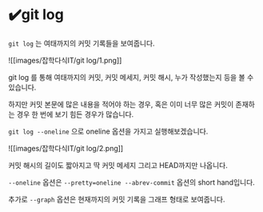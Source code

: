 
# ✔️git log

`git log` 는 여태까지의 커밋 기록들을 보여줍니다.

![[images/잡학다식IT/git log/1.png]]

git log 를 통해 여태까지의 커밋, 커밋 메세지, 커밋 해시, 누가 작성했는지 등을 볼 수 있습니다.

하지만 커밋 본문에 많은 내용을 적어야 하는 경우, 혹은 이미 너무 많은 커밋이 존재하는 경우 한 번에 보기 힘든 경우가 많습니다.

`git log --oneline` 으로 oneline 옵션을 가지고 실행해보겠습니다.

![[images/잡학다식IT/git log/2.png]]

커밋 해시의 길이도 짧아지고 딱 커밋 메세지 그리고 HEAD까지만 나옵니다.

`--oneline` 옵션은 `--pretty=oneline --abrev-commit` 옵션의 short hand입니다.

추가로 `--graph` 옵션은 현재까지의 커밋 기록을 그래프 형태로 보여줍니다.